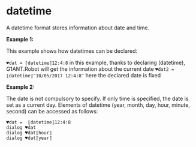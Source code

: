 # datetime

A datetime format stores information about date and time. 

**Example 1:**

This example shows how datetimes can be declared:

`♥dat = ⟦datetime⟧12:4:8` in this example, thanks to declaring (datetime), G1ANT.Robot  will get the information about the current date
`♥dat2 = ⟦datetime⟧‴10/05/2017 12:4:8‴` here the declared date is fixed

**Example 2:**

The date is not compulsory to specify. If only time is specified, the date is set as a current day.
Elements of datetime (year, month, day, hour, minute, second) can be accessed as follows:

```G1ANT
♥dat =  ⟦datetime⟧12:4:8
dialog ♥dat
dialog ♥dat⟦hour⟧
dialog ♥dat⟦year⟧
```

